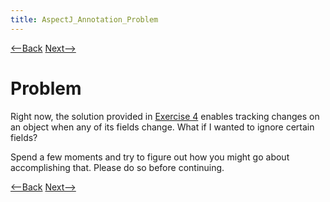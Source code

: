 ```yaml
---
title: AspectJ_Annotation_Problem
---
```

[<--Back]({{_site.pagesurl}}/AspectJ_Annotation_Start) [Next-->]({{_site.pagesurl}}/AspectJ_Annotation_Possibilities)

# Problem

Right now, the solution provided in [Exercise 4]({{_site.pagesurl}}/AspectJ_Exercise_4) enables tracking changes on an object when any of its fields change. What if I wanted to ignore certain fields?

Spend a few moments and try to figure out how you might go about accomplishing that. Please do so before continuing.

[<--Back]({{_site.pagesurl}}/AspectJ_Annotation_Start) [Next-->]({{_site.pagesurl}}/AspectJ_Annotation_Possibilities)
